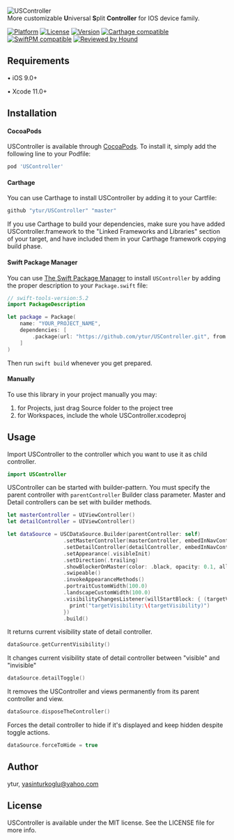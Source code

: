 ![USController](https://raw.githubusercontent.com/ytur/USController/master/icon.png)
<br/>
More customizable <b>U</b>niversal <b>S</b>plit <b>Controller</b> for IOS device family.

[![Platform](https://img.shields.io/cocoapods/p/USController.svg?style=flat)](https://cocoapods.org/pods/USController)
[![License](https://img.shields.io/cocoapods/l/USController.svg?style=flat)](https://cocoapods.org/pods/USController)
[![Version](https://img.shields.io/cocoapods/v/USController.svg?style=flat)](https://cocoapods.org/pods/USController)
[![Carthage compatible](https://img.shields.io/badge/Carthage-compatible-4BC51D.svg?style=flat)](https://github.com/Carthage/Carthage)
[![SwiftPM compatible](https://img.shields.io/badge/SwiftPM-compatible-brightgreen.svg)](https://swift.org/package-manager/)
[![Reviewed by Hound](https://img.shields.io/badge/Reviewed_by-Hound-8E64B0.svg)](https://houndci.com)

## Requirements

• iOS 9.0+ 

• Xcode 11.0+

## Installation

#### CocoaPods

USController is available through [CocoaPods](https://cocoapods.org). To install
it, simply add the following line to your Podfile:

```ruby
pod 'USController'
```

#### Carthage 

You can use Carthage to install USController by adding it to your Cartfile:
```ruby
github "ytur/USController" "master"
```
If you use Carthage to build your dependencies, make sure you have added USController.framework to the "Linked Frameworks and Libraries" section of your target, and have included them in your Carthage framework copying build phase.


#### Swift Package Manager

You can use [The Swift Package Manager](https://swift.org/package-manager) to install `USController` by adding the proper description to your `Package.swift` file:

```swift
// swift-tools-version:5.2
import PackageDescription

let package = Package(
    name: "YOUR_PROJECT_NAME",
    dependencies: [
        .package(url: "https://github.com/ytur/USController.git", from: "1.0.0"),
    ]
)
```
Then run `swift build` whenever you get prepared.

#### Manually 

To use this library in your project manually you may:  

1. for Projects, just drag Source folder to the project tree
2. for Workspaces, include the whole USController.xcodeproj

## Usage
Import USController to the controller which you want to use it as child controller.
```Swift
import USController
```
USController can be started with builder-pattern. You must specify the parent controller with ```parentController``` Builder class parameter. Master and Detail controllers can be set with builder methods.
```Swift
let masterController = UIViewController()
let detailController = UIViewController()

let dataSource = USCDataSource.Builder(parentController: self)
                  .setMasterController(masterController, embedInNavController: true)
                  .setDetailController(detailController, embedInNavController: true)
                  .setAppearance(.visibleInit)
                  .setDirection(.trailing)
                  .showBlockerOnMaster(color: .black, opacity: 0.1, allowInteractions: true)
                  .swipeable()
                  .invokeAppearanceMethods()
                  .portraitCustomWidth(100.0)
                  .landscapeCustomWidth(100.0)
                  .visibilityChangesListener(willStartBlock: { (targetVisibility) in
                    print("targetVisibility:\(targetVisibility)")
                  })
                  .build()                  
```

It returns current visibility state of detail controller.
```Swift
dataSource.getCurrentVisibility()
```

It changes current visibility state of detail controller between "visible" and "invisible"
```Swift
dataSource.detailToggle()
```

It removes the USController and views permanently from its parent controller and view.
```Swift
dataSource.disposeTheController()
```

Forces the detail controller to hide if it's displayed and keep hidden despite toggle actions.
```Swift
dataSource.forceToHide = true
```

## Author

ytur, yasinturkoglu@yahoo.com

## License

USController is available under the MIT license. See the LICENSE file for more info.
